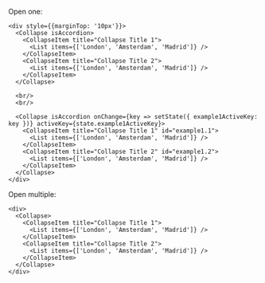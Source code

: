 Open one:

    <div style={{marginTop: '10px'}}>
      <Collapse isAccordion>
        <CollapseItem title="Collapse Title 1">
          <List items={['London', 'Amsterdam', 'Madrid']} />
        </CollapseItem>
        <CollapseItem title="Collapse Title 2">
          <List items={['London', 'Amsterdam', 'Madrid']} />
        </CollapseItem>
      </Collapse>

      <br/>
      <br/>

      <Collapse isAccordion onChange={key => setState({ example1ActiveKey: key })} activeKey={state.example1ActiveKey}>
        <CollapseItem title="Collapse Title 1" id="example1.1">
          <List items={['London', 'Amsterdam', 'Madrid']} />
        </CollapseItem>
        <CollapseItem title="Collapse Title 2" id="example1.2">
          <List items={['London', 'Amsterdam', 'Madrid']} />
        </CollapseItem>
      </Collapse>
    </div>

Open multiple:

    <div>
      <Collapse>
        <CollapseItem title="Collapse Title 1">
          <List items={['London', 'Amsterdam', 'Madrid']} />
        </CollapseItem>
        <CollapseItem title="Collapse Title 2">
          <List items={['London', 'Amsterdam', 'Madrid']} />
        </CollapseItem>
      </Collapse>
    </div>
